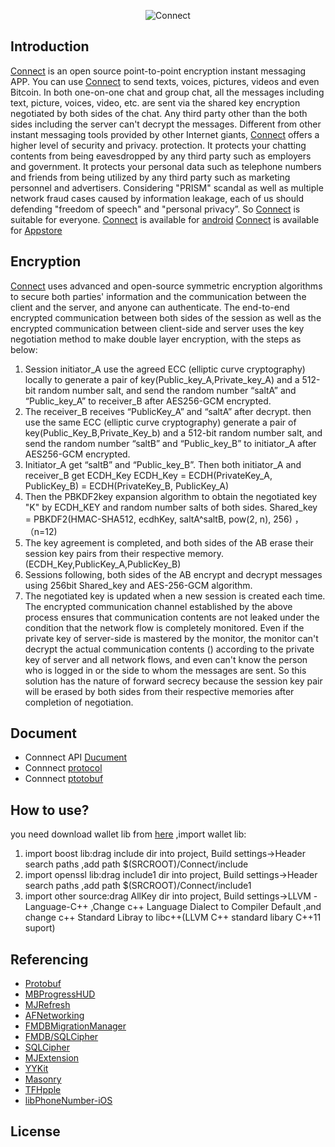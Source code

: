 <p align="center" >
  <img src="https://avatars0.githubusercontent.com/u/21214996?v=3" alt="Connect" title="Connect">
</p>

## Introduction

[Connect](https://www.connect.im/) is an open source point-to-point encryption instant messaging APP.
You can use [Connect](https://www.connect.im/) to send texts, voices, pictures, videos and even Bitcoin.
In both one-on-one chat and group chat, all the messages including text, picture, voices, video, etc. are sent via the shared key encryption negotiated by both sides of the chat.
Any third party other than the both sides including the server can't decrypt the messages.
Different from other instant messaging tools provided by other Internet giants, [Connect](https://www.connect.im/) offers a higher level of security and privacy. protection.
It protects your chatting contents from being eavesdropped by any third party such as employers and government.
It protects your personal data such as telephone numbers and friends from being utilized by any third party such as marketing personnel and advertisers.
Considering "PRISM" scandal as well as multiple network fraud cases caused by information leakage, each of us should defending "freedom of speech" and "personal privacy”.
So [Connect](https://www.connect.im/) is suitable for everyone.
[Connect](https://www.connect.im/) is available for [android](https://github.com/connectim/Android)
[Connect](https://www.connect.im/) is available for [Appstore](https://itunes.apple.com/app/connect-p2p-encrypted-instant/id1181365735)

## Encryption
[Connect](https://www.connect.im/) uses advanced and open-source symmetric encryption algorithms to secure both parties' information and the communication between the client and the server, and anyone can authenticate.
The end-to-end encrypted communication between both sides of the session as well as the encrypted communication between client-side and server uses the key negotiation method to make double layer encryption, with the steps as below:
1. Session initiator_A use the agreed ECC (elliptic curve cryptography) locally to generate a pair of key(Public_key_A,Private_key_A) and a 512-bit random number salt, and send the random number “saltA” and “Public_key_A” to receiver_B after AES256-GCM encrypted.
2. The receiver_B receives “PublicKey_A” and “saltA” after decrypt. then use the same ECC (elliptic curve cryptography) generate a pair of key(Public_Key_B,Private_Key_b) and a 512-bit random number salt, and send the random number “saltB” and “Public_key_B” to initiator_A after AES256-GCM encrypted.
3. Initiator_A get “saltB” and “Public_key_B”. Then both initiator_A and receiver_B get ECDH_Key
ECDH_Key = ECDH(PrivateKey_A, PublicKey_B) = ECDH(PrivateKey_B, PublicKey_A)
4. Then the PBKDF2key expansion algorithm to obtain the negotiated key "K" by ECDH_KEY and random number salts of both sides.
Shared_key = PBKDF2(HMAC-SHA512, ecdhKey, saltA^saltB, pow(2, n), 256) ，（n=12)
5. The key agreement is completed, and both sides of the AB erase their session key pairs from their respective memory. (ECDH_Key,PublicKey_A,PublicKey_B)
6. Sessions following, both sides of the AB encrypt and decrypt messages using 256bit Shared_key and AES-256-GCM algorithm.
7. The negotiated key is updated when a new session is created each time.
The encrypted communication channel established by the above process ensures that communication contents are not leaked under the condition that the network flow is completely monitored. Even if the private key of server-side is mastered by the monitor, the monitor can't decrypt the actual communication contents () according to the private key of server and all network flows, and even can't know the person who is logged in or the side to whom the messages are sent. So this solution has the nature of forward secrecy because the session key pair will be erased by both sides from their respective memories after completion of negotiation.


## Document
* Connnect API  [Ducument](https://www.connect.im/developer)
* Connnect  [protocol](https://www.connect.im/developer)
* Connnect  [ptotobuf](https://github.com/connectim/protos)


## How to use?

you need download wallet lib from [here]() ,import wallet lib:
1.  import boost lib:drag include dir into project, Build settings->Header search paths ,add path $(SRCROOT)/Connect/include
2.  import openssl lib:drag include1 dir into project, Build settings->Header search paths ,add path $(SRCROOT)/Connect/include1
3.  import other source:drag AllKey dir into project, Build settings->LLVM -Language-C++ ,Change c++ Language Dialect to Compiler Default ,and  change c++ Standard Libray to libc++(LLVM C++ standard libary C++11 suport)

## Referencing
* [Protobuf](https://github.com/google/protobuf)
* [MBProgressHUD](https://github.com/jdg/MBProgressHUD)
* [MJRefresh](https://github.com/CoderMJLee/MJRefresh) 
* [AFNetworking](https://github.com/AFNetworking/AFNetworking)  
* [FMDBMigrationManager](https://github.com/layerhq/FMDBMigrationManager)
* [FMDB/SQLCipher](https://github.com/ccgus/fmdb) 
* [SQLCipher](https://github.com/sqlcipher/sqlcipher)  
* [MJExtension](https://github.com/CoderMJLee/MJExtension) 
* [YYKit](https://github.com/ibireme/YYKit) 
* [Masonry](https://github.com/SnapKit/Masonry)  
* [TFHpple](https://github.com/cczufish/TFhpple) 
* [libPhoneNumber-iOS](https://github.com/iziz/libPhoneNumber-iOS) 


## License
